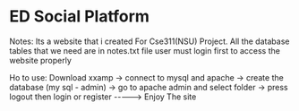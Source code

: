 # ED Social Platform

Notes: 
Its a website that i created For Cse311(NSU) Project.
All the database tables that we need are in notes.txt file 
user must login first to access the website properly 


Ho to use: 
Download xxamp -> connect to mysql and apache -> create the database (my sql - admin) -> go to apache admin and select folder -> press logout then login or register -----> Enjoy The site 


